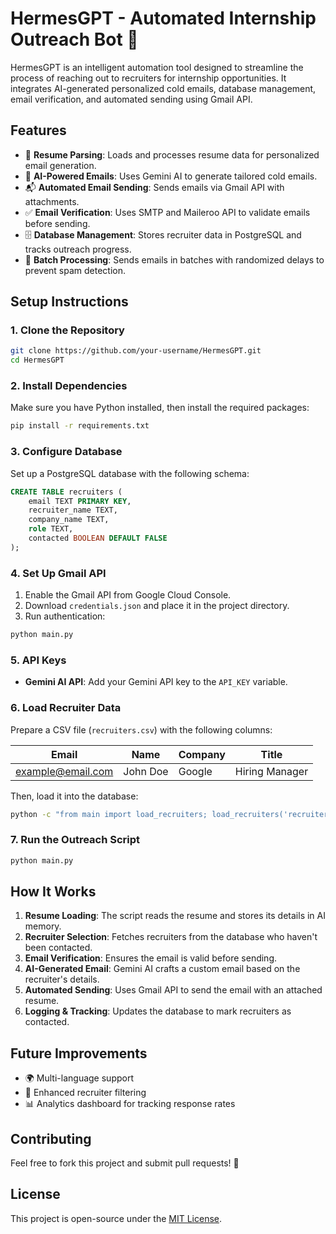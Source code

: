 # HermesGPT - Automated Internship Outreach Bot 🚀

HermesGPT is an intelligent automation tool designed to streamline the process of reaching out to recruiters for internship opportunities. It integrates AI-generated personalized cold emails, database management, email verification, and automated sending using Gmail API.

## Features

- 📄 **Resume Parsing**: Loads and processes resume data for personalized email generation.
- 🤖 **AI-Powered Emails**: Uses Gemini AI to generate tailored cold emails.
- 📬 **Automated Email Sending**: Sends emails via Gmail API with attachments.
- ✅ **Email Verification**: Uses SMTP and Maileroo API to validate emails before sending.
- 🗄 **Database Management**: Stores recruiter data in PostgreSQL and tracks outreach progress.
- 🔄 **Batch Processing**: Sends emails in batches with randomized delays to prevent spam detection.

## Setup Instructions

### 1. Clone the Repository

```sh
git clone https://github.com/your-username/HermesGPT.git
cd HermesGPT
```

### 2. Install Dependencies

Make sure you have Python installed, then install the required packages:

```sh
pip install -r requirements.txt
```

### 3. Configure Database

Set up a PostgreSQL database with the following schema:

```sql
CREATE TABLE recruiters (
    email TEXT PRIMARY KEY,
    recruiter_name TEXT,
    company_name TEXT,
    role TEXT,
    contacted BOOLEAN DEFAULT FALSE
);
```

### 4. Set Up Gmail API

1. Enable the Gmail API from Google Cloud Console.
2. Download `credentials.json` and place it in the project directory.
3. Run authentication:

```sh
python main.py
```

### 5. API Keys

- **Gemini AI API**: Add your Gemini API key to the `API_KEY` variable.

### 6. Load Recruiter Data

Prepare a CSV file (`recruiters.csv`) with the following columns:

| Email | Name | Company | Title |
|-------|------|---------|-------|
| example@email.com | John Doe | Google | Hiring Manager |

Then, load it into the database:

```sh
python -c "from main import load_recruiters; load_recruiters('recruiters.csv')"
```

### 7. Run the Outreach Script

```sh
python main.py
```

## How It Works

1. **Resume Loading**: The script reads the resume and stores its details in AI memory.
2. **Recruiter Selection**: Fetches recruiters from the database who haven't been contacted.
3. **Email Verification**: Ensures the email is valid before sending.
4. **AI-Generated Email**: Gemini AI crafts a custom email based on the recruiter's details.
5. **Automated Sending**: Uses Gmail API to send the email with an attached resume.
6. **Logging & Tracking**: Updates the database to mark recruiters as contacted.

## Future Improvements

- 🌍 Multi-language support
- 🔎 Enhanced recruiter filtering
- 📊 Analytics dashboard for tracking response rates

## Contributing

Feel free to fork this project and submit pull requests! 🚀

## License

This project is open-source under the [MIT License](LICENSE).
